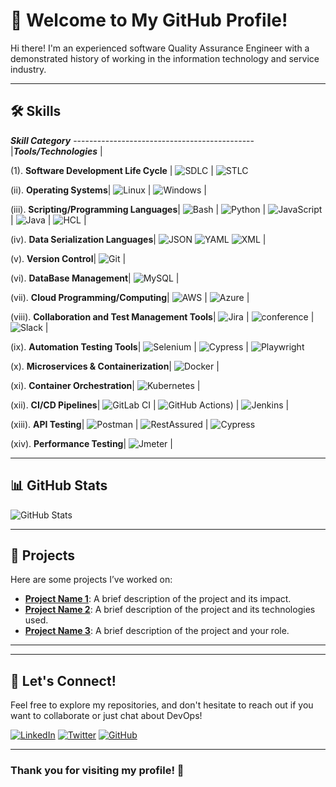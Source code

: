 # 👋 Welcome to My GitHub Profile!

Hi there! I'm an experienced software Quality Assurance Engineer with a demonstrated history of working in the information technology and service industry.

---

## 🛠️ Skills

***Skill Category***  ---------------------------------------------|***Tools/Technologies*** |

(1). **Software Development Life Cycle** | ![SDLC](https://img.icons8.com/color/48/000000/software-development.png)  | ![STLC](https://img.icons8.com/color/48/000000/software-testing.png)

(ii). **Operating Systems**| ![Linux](https://img.icons8.com/color/48/000000/linux.png) | ![Windows](https://img.icons8.com/color/48/000000/windows-10.png) |

(iii). **Scripting/Programming Languages**| ![Bash](https://img.icons8.com/color/48/000000/bash.png) | ![Python](https://img.icons8.com/color/48/000000/python.png) | ![JavaScript](https://img.icons8.com/color/48/000000/javascript.png) | ![Java](https://img.icons8.com/color/48/000000/java-coffee-cup-logo.png) | ![HCL](https://img.icons8.com/?size=50&id=FRj9iWYkLpyO&format=png&color=000000) |

(iv). **Data Serialization Languages**| ![JSON](https://img.icons8.com/color/48/000000/json.png) ![YAML](https://img.icons8.com/color/48/000000/yaml.png) ![XML](https://img.icons8.com/color/48/000000/xml.png) |

(v). **Version Control**| ![Git](https://img.icons8.com/color/48/000000/git.png) |

(vi). **DataBase Management**| ![MySQL](https://img.icons8.com/color/48/000000/mysql.png) |

(vii). **Cloud Programming/Computing**| ![AWS](https://img.icons8.com/color/48/000000/amazon-web-services.png) | ![Azure](https://img.icons8.com/?size=50&id=81727&format=png&color=000000/microsoft-azure.png) |

(viii). **Collaboration and Test Management Tools**| ![Jira](https://img.icons8.com/color/48/000000/jira.png) | ![conference](https://img.icons8.com/color/48/000000/conference.png) | ![Slack](https://img.icons8.com/color/48/000000/slack.png) |

(ix). **Automation Testing Tools**| ![Selenium](https://img.icons8.com/color/48/000000/selenium.png) | ![Cypress](https://img.icons8.com/color/48/000000/cypress.png) | ![Playwright](https://img.icons8.com/color/48/000000/playwright.png)

(x). **Microservices & Containerization**| ![Docker](https://img.icons8.com/color/48/000000/docker.png) |

(xi). **Container Orchestration**| ![Kubernetes](https://img.icons8.com/color/48/000000/kubernetes.png) |

(xii). **CI/CD Pipelines**| ![GitLab CI](https://img.icons8.com/color/48/000000/gitlab.png) | ![GitHub Actions](https://img.icons8.com/?size=50&id=63777&format=png&color=000000)) | ![Jenkins](https://img.icons8.com/color/48/000000/jenkins.png) |

(xiii). **API Testing**| ![Postman](https://img.icons8.com/?size=50&id=Ei4ZhVQvIMHE&format=png&color=000000/postman.png) | ![RestAssured](https://img.icons8.com/?size=50&id=Ei4ZhVQvIMHE&format=png&color=000000/restassured.png) | ![Cypress](https://img.icons8.com/?size=50&id=Ei4ZhVQvIMHE&format=png&color=000000/cypress.png)

(xiv). **Performance Testing**| ![Jmeter](https://img.icons8.com/color/48/000000/jmeter.png) |



---

## 📊 GitHub Stats

![GitHub Stats](https://github-readme-stats.vercel.app/api?username=obekegodfrey&show_icons=true&hide_title=true&count_private=true&theme=radical)

---

## 🌟 Projects

Here are some projects I’ve worked on:

- **[Project Name 1](#)**: A brief description of the project and its impact.
- **[Project Name 2](#)**: A brief description of the project and its technologies used.
- **[Project Name 3](#)**: A brief description of the project and your role.

---



---

## 🚀 Let's Connect!

Feel free to explore my repositories, and don't hesitate to reach out if you want to collaborate or just chat about DevOps!

[![LinkedIn](https://img.icons8.com/color/48/000000/linkedin.png)](your-linkedin-profile) [![Twitter](https://img.icons8.com/color/48/000000/twitter.png)](your-twitter-profile)
[![GitHub](https://img.icons8.com/color/48/000000/github.png)](your-twitter-profile)

---

### Thank you for visiting my profile! 🌟
